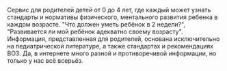 Сервис для родителей детей от 0 до 4 лет, где каждый может узнать стандарты и нормативы физического, ментального развития ребенка в каждом возрасте.
"Что должен уметь ребёнок в 2 недели?", "Развивается ли мой ребёнок адекватно своему возрасту".
Информация, представленная для родителей, основана исключительно на педиатрической литературе, а также стандартах и рекомендациях ВОЗ.
Да, в интернете много разной и противоречивой информации, но только у нас всё всерьёз.

